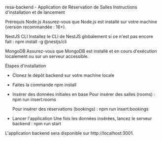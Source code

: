 resa-backend - Application de Réservation de Salles
Instructions d'installation et de lancement

Prérequis
Node.js
Assurez-vous que Node.js est installé sur votre machine (version recommandée : 16+).

NestJS CLI
Installez le CLI de NestJS globalement si ce n'est pas encore fait :
npm install -g @nestjs/cli

MongoDB
Assurez-vous que MongoDB est installé et en cours d'exécution localement ou sur un serveur accessible.

Étapes d'installation

- Clonez le dépôt backend sur votre machine locale

- Faites la commande npm install

- Insérer des données initiales en base
  Pour insérer des salles (rooms) :
  npm run insert:rooms

  Pour insérer des réservations (bookings) :
  npm run insert:bookings

- Lancer l'application
  Une fois les données insérées, lancez le serveur backend :
  npm run start

L'application backend sera disponible sur http://localhost:3001.
